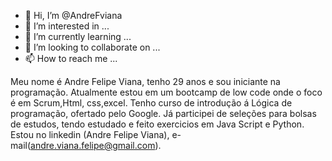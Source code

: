 - 👋 Hi, I’m @AndreFviana
- 👀 I’m interested in ...
- 🌱 I’m currently learning ...
- 💞️ I’m looking to collaborate on ...
- 📫 How to reach me ...

<!---
AndreFviana/AndreFviana is a ✨ special ✨ repository because its `README.md` (this file) appears on your GitHub profile.
You can click the Preview link to take a look at your changes.
--->
Meu nome é Andre Felipe Viana, tenho 29 anos e sou iniciante na programação. Atualmente estou em um bootcamp de low code onde o foco é em Scrum,Html, css,excel.
Tenho curso de introdução á Lógica de programação, ofertado pelo Google.
Já participei de seleções para bolsas de estudos, tendo estudado e feito exercicios em Java Script e Python.
Estou no linkedin (Andre Felipe Viana), e-mail(andre.viana.felipe@gmail.com).

